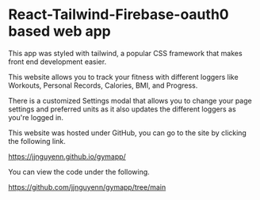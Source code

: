 # React-Tailwind-Firebase-oauth0 based web app

This app was styled with tailwind, a popular CSS framework that makes front end development easier.

This website allows you to track your fitness with different loggers like Workouts, Personal Records, Calories, BMI, and Progress.

There is a customized Settings modal that allows you to change your page settings and preferred units as it also updates the different loggers as you're logged in.

This website was hosted under GitHub, you can go to the site by clicking the following link.

https://jjnguyenn.github.io/gymapp/

You can view the code under the following.

https://github.com/jjnguyenn/gymapp/tree/main
